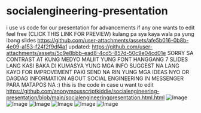 # socialengineering-presentation
 i use vs code for our presentation for advancements if any one wants to edit feel free  (CLICK THIS LINK FOR PREVIEW) kulang pa sya kaya wala pa yung ibang slides
https://github.com/user-attachments/assets/afe5b016-0b8b-4e09-a153-f24f2f9df4a1 updated: https://github.com/user-attachments/assets/5c9e8bbb-ead8-4cd5-857d-50c9e04cd01e 
SORRY SA CONTRAST AT KUNG MEDYO MALIIT YUNG FONT HANGGANG 7 SLIDES LANG KASI BAKA DI KUMASYA YUNG MGA INFO
SUGGEST NA LANG KAYO FOR IMPROVEMENT
PAKI SEND NA RIN YUNG MGA IDEAS NYO OR DAGDAG INFORMATION ABOUT SOCIAL ENGINEERING IN MESSENGER PARA MATAPOS NA :)
this is the code in case u want to edit
https://github.com/anonymousscriptkiddie/socialengineering-presentation/blob/main/socialengineeringpresentation.html.html
![Image](https://github.com/user-attachments/assets/9f04bc56-f30c-4343-ae75-865f29f5bdaa)
![Image](https://github.com/user-attachments/assets/38d3aa2a-cbf1-406d-a23c-a6d7bec43079)
![Image](https://github.com/user-attachments/assets/a57d211f-2ee7-4fb2-9fdc-47ccdd47e74a)
![Image](https://github.com/user-attachments/assets/26d6c390-b7ff-4c91-9391-ad861f79c863)
![Image](https://github.com/user-attachments/assets/9e60db8d-cbac-48da-b435-60fa76be6ca1)
![Image](https://github.com/user-attachments/assets/9f04bc56-f30c-4343-ae75-865f29f5bdaa)
